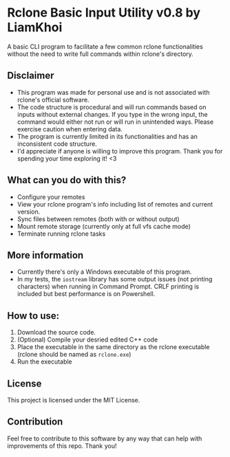 # Rclone Basic Input Utility v0.8 by LiamKhoi

A basic CLI program to facilitate a few common rclone functionalities without the need to write full commands within rclone's directory. 

## Disclaimer
- This program was made for personal use and is not associated with rclone's official software.
- The code structure is procedural and will run commands based on inputs without external changes. If you type in the wrong input, the command would either not run or will run in unintended ways. Please exercise caution when entering data. 
- The program is currently limited in its functionalities and has an inconsistent code structure.
- I'd appreciate if anyone is willing to improve this program. Thank you for spending your time exploring it! <3

## What can you do with this?
- Configure your remotes
- View your rclone program's info including list of remotes and current version.
- Sync files between remotes (both with or without output)
- Mount remote storage (currently only at full vfs cache mode)
- Terminate running rclone tasks

## More information
- Currently there's only a Windows executable of this program.
- In my tests, the ```iostream``` library has some output issues (not printing characters) when running in Command Prompt. CRLF printing is included but best performance is on Powershell.

## How to use:
1. Download the source code.
2. (Optional) Compile your desried edited C++ code 
3. Place the executable in the same directory as the rclone executable (rclone should be named as ```rclone.exe```)
4. Run the executable

## License
This project is licensed under the MIT License.

## Contribution
Feel free to contribute to this software by any way that can help with improvements of this repo. Thank you!
